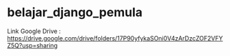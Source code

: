# belajar_django_pemula


Link Google Drive : https://drive.google.com/drive/folders/17P90yfykaSOni0V4zArDzcZOF2VFYZ5Q?usp=sharing
